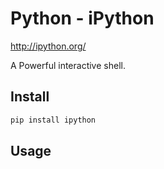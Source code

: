 # Python - iPython

http://ipython.org/

A Powerful interactive shell.

## Install

```bash
pip install ipython
```

## Usage


